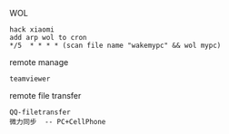 WOL
```
hack xiaomi
add arp wol to cron
*/5  * * * * (scan file name "wakemypc" && wol mypc)
```

remote manage
```
teamviewer
```

remote file transfer
```
QQ-filetransfer
微力同步  -- PC+CellPhone
```


